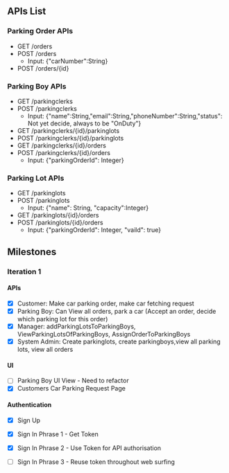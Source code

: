 ## APIs List

### Parking Order APIs
- GET /orders
- POST /orders 
  - Input: {"carNumber":String}
- POST /orders/{id}

### Parking Boy APIs
- GET /parkingclerks
- POST /parkingclerks 
  - Input: {"name":String,"email":String,"phoneNumber":String,"status": Not yet decide, always to be "OnDuty"}
- GET /parkingclerks/{id}/parkinglots
- POST /parkingclerks/{id}/parkinglots
- GET /parkingclerks/{id}/orders
- POST /parkingclerks/{id}/orders 
  - Input: {"parkingOrderId": Integer}


### Parking Lot APIs
- GET /parkinglots
- POST /parkinglots 
  - Input: {"name": String, "capacity":Integer}
- GET /parkinglots/{id}/orders 
- POST /parkinglots/{id}/orders 
  - Input: {"parkingOrderId": Integer, "vaild": true}



## Milestones

### Iteration 1
#### APIs
- [x] Customer: Make car parking order, make car fetching request
- [x] Parking Boy: Can View all orders, park a car (Accept an order, decide which parking lot for this order)
- [x] Manager: addParkingLotsToParkingBoys, ViewParkingLotsOfParkingBoys, AssignOrderToParkingBoys
- [x] System Admin: Create parkinglots, create parkingboys,view all parking lots, view all orders

#### UI
- [ ]  Parking Boy UI View - Need to refactor
- [x]  Customers Car Parking Request Page

#### Authentication
- [x] Sign Up
- [x] Sign In Phrase 1 - Get Token
- [x] Sign In Phrase 2 - Use Token for API authorisation
- [ ] Sign In Phrase 3 - Reuse token throughout web surfing



